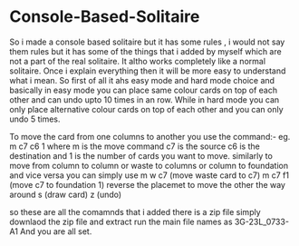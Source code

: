 # Console-Based-Solitaire
So i made a console based solitaire but it has some rules , i would not say them rules but it has some of the things that i added by myself which are not a part of the real solitaire. It altho works completely like a normal solitaire. Once i explain everything then it will be more easy to understand what i mean.
So first of all it ahs easy mode and hard mode choice and basically in easy mode you can place same colour cards on top of each other and can undo upto 10 times in an row. While in hard mode you can only place alternative colour cards on top of each other and you can only undo 5 times.

To move the card from one columns to another you use the command:- eg. m c7 c6 1
where m is the move command c7 is the source c6 is the destination and 1 is the number of cards you want to move.
similarly to move from column to column or waste to columns or column to foundation and vice versa you can simply use
m w c7 (move waste card to c7)
m c7 f1 (move c7 to foundation 1) reverse the placemet to move the other the way around
s (draw card)
z (undo)

so these are all the comamnds that i added there is a zip file simply downlaod the zip file and extract
run the main file names as 3G-23L_0733-A1
And you are all set.
